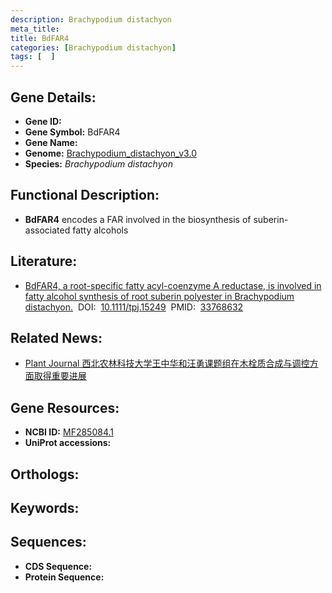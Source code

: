 ```yaml
---
description: Brachypodium distachyon
meta_title:
title: BdFAR4
categories: [Brachypodium distachyon]
tags: [  ]
---
```


## Gene Details:
- **Gene ID:**	[]()
- **Gene Symbol:** BdFAR4
- **Gene Name:** 
- **Genome:** [Brachypodium_distachyon_v3.0]()
- **Species:** *Brachypodium distachyon*

## Functional Description:
   - **BdFAR4** encodes a FAR involved in the biosynthesis of suberin-associated fatty alcohols

## Literature:
   - [BdFAR4, a root-specific fatty acyl-coenzyme A reductase, is involved in fatty alcohol synthesis of root suberin polyester in Brachypodium distachyon.]( https://onlinelibrary.wiley.com/doi/10.1111/tpj.15249)&nbsp;&nbsp;DOI:&nbsp;&nbsp;[10.1111/tpj.15249](https://onlinelibrary.wiley.com/doi/10.1111/tpj.15249)&nbsp;&nbsp;PMID:&nbsp;&nbsp;[33768632](https://pubmed.ncbi.nlm.nih.gov/33768632/)

## Related News:
   - [Plant Journal 西北农林科技大学王中华和汪勇课题组在木栓质合成与调控方面取得重要进展](https://mp.weixin.qq.com/s?__biz=Mzg3MDEwNDEyMg==&mid=2247507562&idx=7&sn=636b2ad79a4668922ca4559813095f7f&chksm=ce90733ff9e7fa295a68a6f8627448da0ed80c3c0430f88b5750f88a1c6c183ee8ed7e64afd8&scene=27#wechat_redirect)

## Gene Resources:
- **NCBI ID:** [MF285084.1](https://www.ncbi.nlm.nih.gov/gene/?term=MF285084.1)
- **UniProt accessions:** [](https://www.uniprot.org/uniprotkb//entry)

## Orthologs:


## Keywords:


## Sequences:
- **CDS Sequence:**
- **Protein Sequence:**
